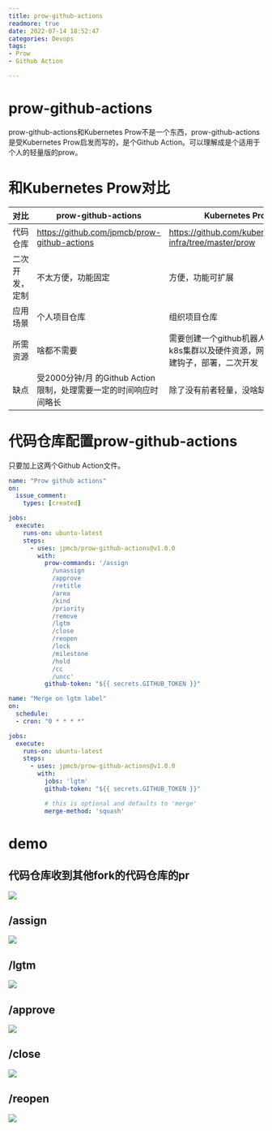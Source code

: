 ```yaml
---
title: prow-github-actions
readmore: true
date: 2022-07-14 18:52:47
categories: Devops
tags:
- Prow
- Github Action

---
```



# prow-github-actions

prow-github-actions和Kubernetes Prow不是一个东西，prow-github-actions是受Kubernetes Prow启发而写的，是个Github Action。可以理解成是个适用于个人的轻量版的prow。

# 和Kubernetes Prow对比

| 对比 | prow-github-actions | Kubernetes Prow |
| --- | --- | --- |
| 代码仓库 | https://github.com/jpmcb/prow-github-actions | https://github.com/kubernetes/test-infra/tree/master/prow |
| 二次开发，定制 | 不太方便，功能固定 | 方便，功能可扩展 |
| 应用场景 | 个人项目仓库 | 组织项目仓库 |
| 所需资源 | 啥都不需要 | 需要创建一个github机器人账号，需要k8s集群以及硬件资源，网络资源，创建钩子，部署，二次开发 |
| 缺点 | 受2000分钟/月 的Github Action限制，处理需要一定的时间响应时间略长 | 除了没有前者轻量，没啥缺点 |


# 代码仓库配置prow-github-actions

只要加上这两个Github Action文件。

```yaml
name: "Prow github actions"
on:
  issue_comment:
    types: [created]

jobs:
  execute:
    runs-on: ubuntu-latest
    steps:
      - uses: jpmcb/prow-github-actions@v1.0.0
        with:
          prow-commands: '/assign 
            /unassign 
            /approve 
            /retitle 
            /area 
            /kind 
            /priority 
            /remove 
            /lgtm 
            /close 
            /reopen 
            /lock 
            /milestone 
            /hold 
            /cc 
            /uncc'
          github-token: "${{ secrets.GITHUB_TOKEN }}"
```

```yaml
name: "Merge on lgtm label"
on:
  schedule:
  - cron: "0 * * * *"

jobs:
  execute:
    runs-on: ubuntu-latest
    steps:
      - uses: jpmcb/prow-github-actions@v1.0.0
        with:
          jobs: 'lgtm'
          github-token: "${{ secrets.GITHUB_TOKEN }}"

          # this is optional and defaults to 'merge'
          merge-method: 'squash'
```



# demo
## 代码仓库收到其他fork的代码仓库的pr
![](/images/prow-github-actions/image1.png)

## /assign
![](/images/prow-github-actions/2022-07-14-17-13-56.png)


## /lgtm
![](/images/prow-github-actions/2022-07-14-17-12-42.png)

## /approve
![](/images/prow-github-actions/2022-07-14-17-16-14.png)

## /close
![](/images/prow-github-actions/2022-07-14-17-26-55.png)

## /reopen
![](/images/prow-github-actions/2022-07-14-17-28-11.png)

